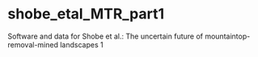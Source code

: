 # shobe_etal_MTR_part1
Software and data for Shobe et al.: The uncertain future of mountaintop-removal-mined landscapes 1
